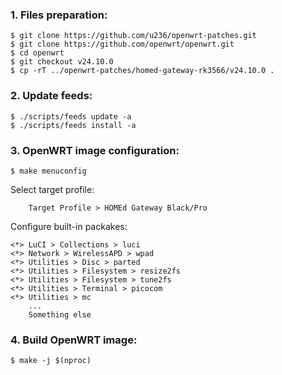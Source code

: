 ### 1. Files preparation:
```
$ git clone https://github.com/u236/openwrt-patches.git
$ git clone https://github.com/openwrt/openwrt.git
$ cd openwrt
$ git checkout v24.10.0
$ cp -rT ../openwrt-patches/homed-gateway-rk3566/v24.10.0 .
```

### 2. Update feeds:
```
$ ./scripts/feeds update -a
$ ./scripts/feeds install -a
```

### 3. OpenWRT image configuration:
```
$ make menuconfig
```

Select target profile:
```
    Target Profile > HOMEd Gateway Black/Pro
```

Configure built-in packakes:
```
<*> LuCI > Collections > luci
<*> Network > WirelessAPD > wpad
<*> Utilities > Disc > parted
<*> Utilities > Filesystem > resize2fs
<*> Utilities > Filesystem > tune2fs
<*> Utilities > Terminal > picocom
<*> Utilities > mc
    ...
    Something else
```

### 4. Build OpenWRT image:
```
$ make -j $(nproc)
```
